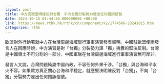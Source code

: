 ```yaml
---
layout: post
title: 中方促歐盟明確反對台獨　不向台獨分裂勢力發出任何錯誤信號
date: 2024-10-15 01:44:56.000000000 +08:00
link: https://news.rthk.hk/rthk/ch/component/k2/1774506-20241015.htm
categories: rthk
---
```


歐盟對外行動署就中方在台灣周邊海域舉行軍事演習發表聲明。中國駐歐盟使團發言人在回應時說，中方演習是對「台獨」分裂勢力謀「獨」挑釁的堅決反制。台灣是中國領土不可分割的一部分，中國軍隊在台灣周邊海域進行軍事演習無可厚非。

發言人又說，台灣問題純屬中國內政，不容任何外來干涉。「台獨」與台海和平水火不容。如果歐方真正關心台海和平穩定，就應堅決明確反對「台獨」，不向「台獨」分裂勢力發出任何錯誤信號。
